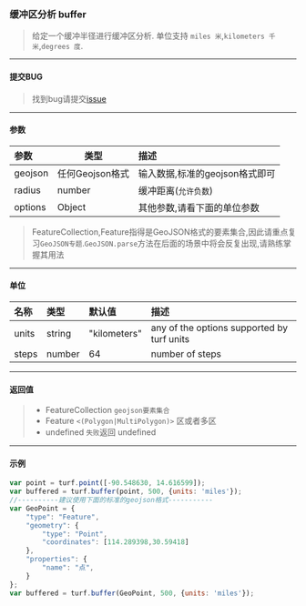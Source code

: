 ### 缓冲区分析 buffer
> 给定一个缓冲半径进行缓冲区分析. 单位支持 `miles 米`,`kilometers 千米`,`degrees 度`.

---
#### 提交BUG
> 找到bug请提交[issue](https://github.com/ParnDeedlit/WebClient-Leaflet/issues)

---
#### 参数

|参数	|类型	|描述|
|:---|---|:---|
|geojson	|任何Geojson格式|输入数据,标准的geojson格式即可|
|radius	|number	|缓冲距离(`允许负数`)|
|options	|Object| 其他参数,请看下面的单位参数|

> FeatureCollection,Feature指得是GeoJSON格式的要素集合,因此请重点复习`GeoJSON专题`.`GeoJSON.parse`方法在后面的场景中将会反复出现,请熟练掌握其用法

---
#### 单位

|名称	|类型	|默认值|	描述|
|:---|:---|:---|:---|
|units	|string	|"kilometers"	|any of the options supported by turf units|
|steps|	number	|64|	number of steps|

---
#### 返回值

> - FeatureCollection `geojson要素集合`
> - Feature `<(Polygon|MultiPolygon)>`  区或者多区
> - undefined  `失败`返回 undefined

---
#### 示例
``` javascript
var point = turf.point([-90.548630, 14.616599]);
var buffered = turf.buffer(point, 500, {units: 'miles'});
//----------建议使用下面的标准的geojson格式-----------
var GeoPoint = {
    "type": "Feature",
    "geometry": {
        "type": "Point",
        "coordinates": [114.289398,30.59418]
    },
    "properties": {
        "name": "点",
    }
};
var buffered = turf.buffer(GeoPoint, 500, {units: 'miles'});
```
